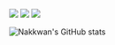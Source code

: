 <p>
  <a href="https://nakkwan.github.io/" target="_blank"><img src="https://img.shields.io/badge/Nakkwan Blog-83B81A?style=flat&logo=Bloglovin&logoColor=FFFFFF"/></a>
  <a href="mailto:cvvc1997@gmail.com" target="_blank"><img src="https://img.shields.io/badge/cvvc1997@gmail.com-F24E1E?style=flat&logo=Gmail&logoColor=white"/></a>
  <a href="https://www.instagram.com/nak_panh/" target="_blank"><img src="https://img.shields.io/badge/instagram-E4405F?style=flat&logo=Instagram&logoColor=white"/></a>
</p>
  
  ![Nakkwan's GitHub stats](https://github-readme-stats.vercel.app/api?username=Nakkwan&show_icons=true&theme=vue-dark)
  
